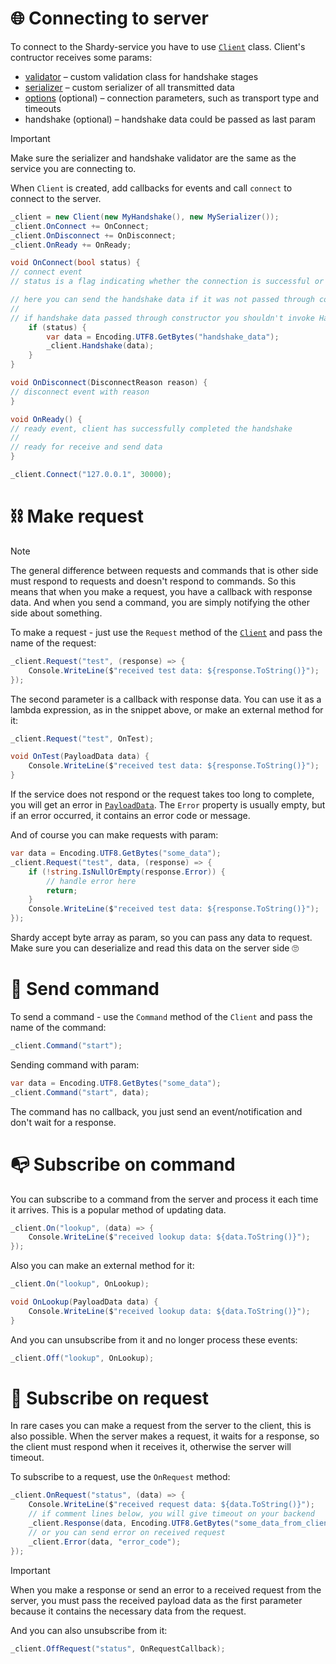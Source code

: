 # 🌐 Connecting to server

To connect to the Shardy-service you have to use [`Client`](./reference.md#-client) class. Client's contructor receives some params: 

- [validator](./reference.md#-ivalidator) – custom validation class for handshake stages
- [serializer](./reference.md#-iserializer) – custom serializer of all transmitted data
- [options](./reference.md#clientoptions) (optional) – connection parameters, such as transport type and timeouts
- handshake (optional) – handshake data could be passed as last param

> [!IMPORTANT] 
> Make sure the serializer and handshake validator are the same as the service you are connecting to.  

When `Client` is created, add callbacks for events and call `connect` to connect to the server.

```csharp
_client = new Client(new MyHandshake(), new MySerializer());
_client.OnConnect += OnConnect;
_client.OnDisconnect += OnDisconnect;
_client.OnReady += OnReady;

void OnConnect(bool status) {
// connect event
// status is a flag indicating whether the connection is successful or not

// here you can send the handshake data if it was not passed through constructor
//
// if handshake data passed through constructor you shouldn't invoke Handshake() method manually
    if (status) {
        var data = Encoding.UTF8.GetBytes("handshake_data");
        _client.Handshake(data);
    }
}

void OnDisconnect(DisconnectReason reason) {
// disconnect event with reason
}

void OnReady() {
// ready event, client has successfully completed the handshake
//
// ready for receive and send data
}

_client.Connect("127.0.0.1", 30000);
```

# ⛓️ Make request 

> [!NOTE]
> The general difference between requests and commands that is other side must respond to requests and doesn't respond to commands. So this means that when you make a request, you have a callback with response data. And when you send a command, you are simply notifying the other side about something.

To make a request - just use the `Request` method of the [`Client`](./reference.md#-client) and pass the name of the request:

```csharp
_client.Request("test", (response) => {
    Console.WriteLine($"received test data: ${response.ToString()}");
});
```

The second parameter is a callback with response data. You can use it as a lambda expression, as in the snippet above, or make an external method for it:

```csharp
_client.Request("test", OnTest);

void OnTest(PayloadData data) {
    Console.WriteLine($"received test data: ${response.ToString()}");
}
```

If the service does not respond or the request takes too long to complete, you will get an error in [`PayloadData`](./reference.md#payloaddata). The `Error` property is usually empty, but if an error occurred, it contains an error code or message.

And of course you can make requests with param:

```csharp
var data = Encoding.UTF8.GetBytes("some_data");
_client.Request("test", data, (response) => {
    if (!string.IsNullOrEmpty(response.Error)) {
        // handle error here
        return;
    }    
    Console.WriteLine($"received test data: ${response.ToString()}");
});
```

Shardy accept byte array as param, so you can pass any data to request. Make sure you can deserialize and read this data on the server side 🙄

# 💨 Send command

To send a command - use the `Command` method of the `Client` and pass the name of the command:

```csharp
_client.Command("start");
```

Sending command with param:

```csharp
var data = Encoding.UTF8.GetBytes("some_data");
_client.Command("start", data);
```

The command has no callback, you just send an event/notification and don't wait for a response.

# 📭 Subscribe on command

You can subscribe to a command from the server and process it each time it arrives. This is a popular method of updating data. 

```csharp
_client.On("lookup", (data) => {
    Console.WriteLine($"received lookup data: ${data.ToString()}");
});
```

Also you can make an external method for it:

```csharp
_client.On("lookup", OnLookup);

void OnLookup(PayloadData data) {
    Console.WriteLine($"received lookup data: ${data.ToString()}");
}
```

And you can unsubscribe from it and no longer process these events:

```csharp
_client.Off("lookup", OnLookup);
```

# 📮 Subscribe on request

In rare cases you can make a request from the server to the client, this is also possible. When the server makes a request, it waits for a response, so the client must respond when it receives it, otherwise the server will timeout.

To subscribe to a request, use the `OnRequest` method:

```csharp
_client.OnRequest("status", (data) => {
    Console.WriteLine($"received request data: ${data.ToString()}");    
    // if comment lines below, you will give timeout on your backend
    _client.Response(data, Encoding.UTF8.GetBytes("some_data_from_client"));
    // or you can send error on received request
    _client.Error(data, "error_code");
});
```

> [!IMPORTANT] 
> When you make a response or send an error to a received request from the server, you must pass the received payload data as the first parameter because it contains the necessary data from the request.

And you can also unsubscribe from it:

```csharp
_client.OffRequest("status", OnRequestCallback);
```